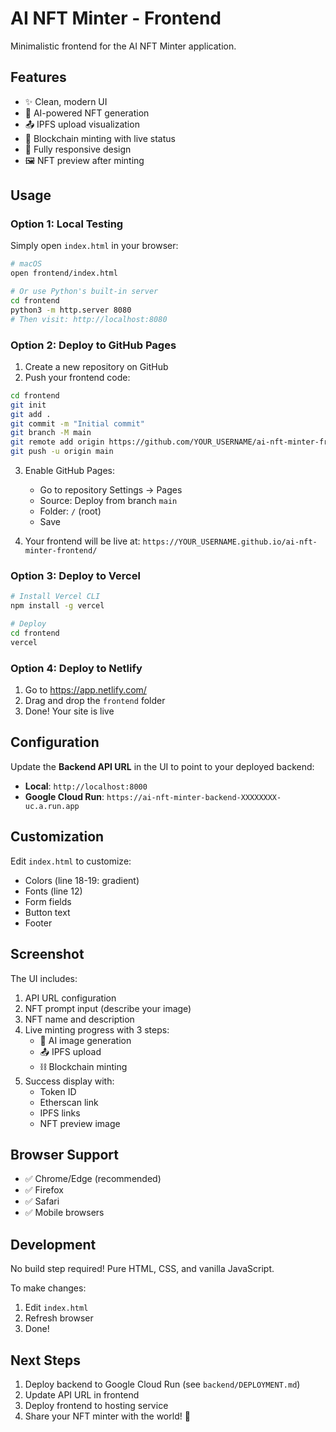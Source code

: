 # AI NFT Minter - Frontend

Minimalistic frontend for the AI NFT Minter application.

## Features

- ✨ Clean, modern UI
- 🎨 AI-powered NFT generation
- 📤 IPFS upload visualization
- 🔗 Blockchain minting with live status
- 📱 Fully responsive design
- 🖼️ NFT preview after minting

## Usage

### Option 1: Local Testing

Simply open `index.html` in your browser:

```bash
# macOS
open frontend/index.html

# Or use Python's built-in server
cd frontend
python3 -m http.server 8080
# Then visit: http://localhost:8080
```

### Option 2: Deploy to GitHub Pages

1. Create a new repository on GitHub
2. Push your frontend code:

```bash
cd frontend
git init
git add .
git commit -m "Initial commit"
git branch -M main
git remote add origin https://github.com/YOUR_USERNAME/ai-nft-minter-frontend.git
git push -u origin main
```

3. Enable GitHub Pages:

   - Go to repository Settings → Pages
   - Source: Deploy from branch `main`
   - Folder: `/` (root)
   - Save

4. Your frontend will be live at: `https://YOUR_USERNAME.github.io/ai-nft-minter-frontend/`

### Option 3: Deploy to Vercel

```bash
# Install Vercel CLI
npm install -g vercel

# Deploy
cd frontend
vercel
```

### Option 4: Deploy to Netlify

1. Go to https://app.netlify.com/
2. Drag and drop the `frontend` folder
3. Done! Your site is live

## Configuration

Update the **Backend API URL** in the UI to point to your deployed backend:

- **Local**: `http://localhost:8000`
- **Google Cloud Run**: `https://ai-nft-minter-backend-XXXXXXXX-uc.a.run.app`

## Customization

Edit `index.html` to customize:

- Colors (line 18-19: gradient)
- Fonts (line 12)
- Form fields
- Button text
- Footer

## Screenshot

The UI includes:

1. API URL configuration
2. NFT prompt input (describe your image)
3. NFT name and description
4. Live minting progress with 3 steps:
   - 🎨 AI image generation
   - 📤 IPFS upload
   - ⛓️ Blockchain minting
5. Success display with:
   - Token ID
   - Etherscan link
   - IPFS links
   - NFT preview image

## Browser Support

- ✅ Chrome/Edge (recommended)
- ✅ Firefox
- ✅ Safari
- ✅ Mobile browsers

## Development

No build step required! Pure HTML, CSS, and vanilla JavaScript.

To make changes:

1. Edit `index.html`
2. Refresh browser
3. Done!

## Next Steps

1. Deploy backend to Google Cloud Run (see `backend/DEPLOYMENT.md`)
2. Update API URL in frontend
3. Deploy frontend to hosting service
4. Share your NFT minter with the world! 🚀
